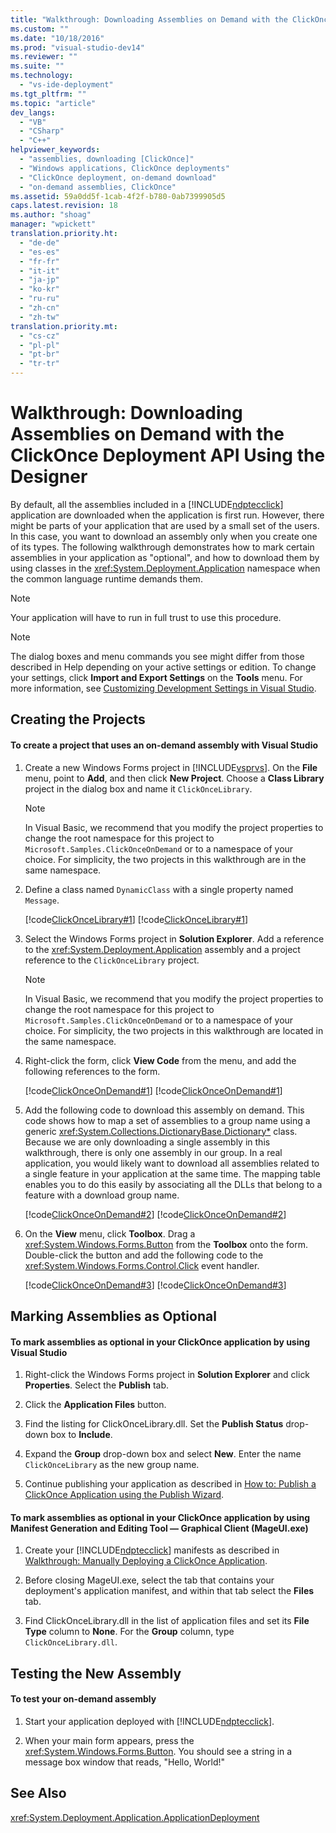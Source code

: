 ```yaml
---
title: "Walkthrough: Downloading Assemblies on Demand with the ClickOnce Deployment API Using the Designer"
ms.custom: ""
ms.date: "10/18/2016"
ms.prod: "visual-studio-dev14"
ms.reviewer: ""
ms.suite: ""
ms.technology: 
  - "vs-ide-deployment"
ms.tgt_pltfrm: ""
ms.topic: "article"
dev_langs: 
  - "VB"
  - "CSharp"
  - "C++"
helpviewer_keywords: 
  - "assemblies, downloading [ClickOnce]"
  - "Windows applications, ClickOnce deployments"
  - "ClickOnce deployment, on-demand download"
  - "on-demand assemblies, ClickOnce"
ms.assetid: 59a0dd5f-1cab-4f2f-b780-0ab7399905d5
caps.latest.revision: 18
ms.author: "shoag"
manager: "wpickett"
translation.priority.ht: 
  - "de-de"
  - "es-es"
  - "fr-fr"
  - "it-it"
  - "ja-jp"
  - "ko-kr"
  - "ru-ru"
  - "zh-cn"
  - "zh-tw"
translation.priority.mt: 
  - "cs-cz"
  - "pl-pl"
  - "pt-br"
  - "tr-tr"
---
```

# Walkthrough: Downloading Assemblies on Demand with the ClickOnce Deployment API Using the Designer
By default, all the assemblies included in a [!INCLUDE[ndptecclick](../deployment/includes/ndptecclick_md.md)] application are downloaded when the application is first run. However, there might be parts of your application that are used by a small set of the users. In this case, you want to download an assembly only when you create one of its types. The following walkthrough demonstrates how to mark certain assemblies in your application as "optional", and how to download them by using classes in the <xref:System.Deployment.Application> namespace when the common language runtime demands them.  
  
> [!NOTE]
>  Your application will have to run in full trust to use this procedure.  
  
> [!NOTE]
>  The dialog boxes and menu commands you see might differ from those described in Help depending on your active settings or edition. To change your settings, click **Import and Export Settings** on the **Tools** menu. For more information, see [Customizing Development Settings in Visual Studio](http://msdn.microsoft.com/en-us/22c4debb-4e31-47a8-8f19-16f328d7dcd3).  
  
## Creating the Projects  
  
#### To create a project that uses an on-demand assembly with Visual Studio  
  
1.  Create a new Windows Forms project in [!INCLUDE[vsprvs](../codequality/includes/vsprvs_md.md)]. On the **File** menu, point to **Add**, and then click **New Project**. Choose a **Class Library** project in the dialog box and name it `ClickOnceLibrary`.  
  
    > [!NOTE]
    >  In Visual Basic, we recommend that you modify the project properties to change the root namespace for this project to `Microsoft.Samples.ClickOnceOnDemand` or to a namespace of your choice. For simplicity, the two projects in this walkthrough are in the same namespace.  
  
2.  Define a class named `DynamicClass` with a single property named `Message`.  
  
     [!code[ClickOnceLibrary#1](../deployment/codesnippet/VisualBasic/59a0dd5f-1cab-4f2f-b780-0ab7399905d5_1.vb)]
[!code[ClickOnceLibrary#1](../deployment/codesnippet/CSharp/59a0dd5f-1cab-4f2f-b780-0ab7399905d5_1.cs)]  
  
3.  Select the Windows Forms project in **Solution Explorer**. Add a reference to the <xref:System.Deployment.Application> assembly and a project reference to the `ClickOnceLibrary` project.  
  
    > [!NOTE]
    >  In Visual Basic, we recommend that you modify the project properties to change the root namespace for this project to `Microsoft.Samples.ClickOnceOnDemand` or to a namespace of your choice. For simplicity, the two projects in this walkthrough are located in the same namespace.  
  
4.  Right-click the form, click **View Code** from the menu, and add the following references to the form.  
  
     [!code[ClickOnceOnDemand#1](../deployment/codesnippet/CSharp/59a0dd5f-1cab-4f2f-b780-0ab7399905d5_2.cs)]
[!code[ClickOnceOnDemand#1](../deployment/codesnippet/VisualBasic/59a0dd5f-1cab-4f2f-b780-0ab7399905d5_2.vb)]  
  
5.  Add the following code to download this assembly on demand. This code shows how to map a set of assemblies to a group name using a generic <xref:System.Collections.DictionaryBase.Dictionary*> class. Because we are only downloading a single assembly in this walkthrough, there is only one assembly in our group. In a real application, you would likely want to download all assemblies related to a single feature in your application at the same time. The mapping table enables you to do this easily by associating all the DLLs that belong to a feature with a download group name.  
  
     [!code[ClickOnceOnDemand#2](../deployment/codesnippet/CSharp/59a0dd5f-1cab-4f2f-b780-0ab7399905d5_3.cs)]
[!code[ClickOnceOnDemand#2](../deployment/codesnippet/VisualBasic/59a0dd5f-1cab-4f2f-b780-0ab7399905d5_3.vb)]  
  
6.  On the **View** menu, click **Toolbox**. Drag a <xref:System.Windows.Forms.Button> from the **Toolbox** onto the form. Double-click the button and add the following code to the <xref:System.Windows.Forms.Control.Click> event handler.  
  
     [!code[ClickOnceOnDemand#3](../deployment/codesnippet/CSharp/59a0dd5f-1cab-4f2f-b780-0ab7399905d5_4.cs)]
[!code[ClickOnceOnDemand#3](../deployment/codesnippet/VisualBasic/59a0dd5f-1cab-4f2f-b780-0ab7399905d5_4.vb)]  
  
## Marking Assemblies as Optional  
  
#### To mark assemblies as optional in your ClickOnce application by using Visual Studio  
  
1.  Right-click the Windows Forms project in **Solution Explorer** and click **Properties**. Select the **Publish** tab.  
  
2.  Click the **Application Files** button.  
  
3.  Find the listing for ClickOnceLibrary.dll. Set the **Publish Status** drop-down box to **Include**.  
  
4.  Expand the **Group** drop-down box and select **New**. Enter the name `ClickOnceLibrary` as the new group name.  
  
5.  Continue publishing your application as described in [How to: Publish a ClickOnce Application using the Publish Wizard](../deployment/how-to--publish-a-clickonce-application-using-the-publish-wizard.md).  
  
#### To mark assemblies as optional in your ClickOnce application by using Manifest Generation and Editing Tool — Graphical Client (MageUI.exe)  
  
1.  Create your [!INCLUDE[ndptecclick](../deployment/includes/ndptecclick_md.md)] manifests as described in [Walkthrough: Manually Deploying a ClickOnce Application](../deployment/walkthrough--manually-deploying-a-clickonce-application.md).  
  
2.  Before closing MageUI.exe, select the tab that contains your deployment's application manifest, and within that tab select the **Files** tab.  
  
3.  Find ClickOnceLibrary.dll in the list of application files and set its **File Type** column to **None**. For the **Group** column, type `ClickOnceLibrary.dll`.  
  
## Testing the New Assembly  
  
#### To test your on-demand assembly  
  
1.  Start your application deployed with [!INCLUDE[ndptecclick](../deployment/includes/ndptecclick_md.md)].  
  
2.  When your main form appears, press the <xref:System.Windows.Forms.Button>. You should see a string in a message box window that reads, "Hello, World!"  
  
## See Also  
 <xref:System.Deployment.Application.ApplicationDeployment>